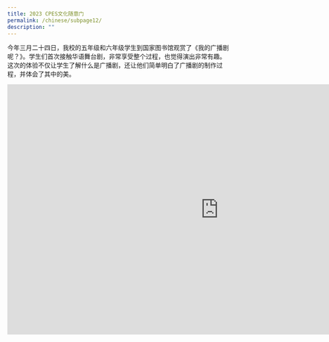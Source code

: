 ```yaml
---
title: 2023 CPES文化随意门
permalink: /chinese/subpage12/
description: ""
---
```

今年三月二十四日，我校的五年级和六年级学生到国家图书馆观赏了《我的广播剧呢？》。学生们首次接触华语舞台剧，非常享受整个过程，也觉得演出非常有趣。这次的体验不仅让学生了解什么是广播剧，还让他们简单明白了广播剧的制作过程，并体会了其中的美。

<iframe src="https://docs.google.com/presentation/d/e/2PACX-1vQHVJHiwIP4tF4ok1oBRZ5ZLHU85kzvgoL-sHkJA2NBJwLlH6okAfTXuvk2CHBG0brj7LkYYWS6jXWw/embed?start=false&amp;loop=false&amp;delayms=3000" frameborder="0" width="960" height="569" allowfullscreen="true"></iframe>